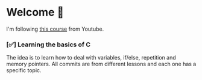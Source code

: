 # Welcome :green_apple:

I'm following [this course](https://www.youtube.com/watch?v=1uR4tL-OSNI) from Youtube.


### [:white_check_mark:] Learning the basics of C
The idea is to learn how to deal with variables, if/else, repetition and memory pointers.
All commits are from different lessons and each one has a specific topic.